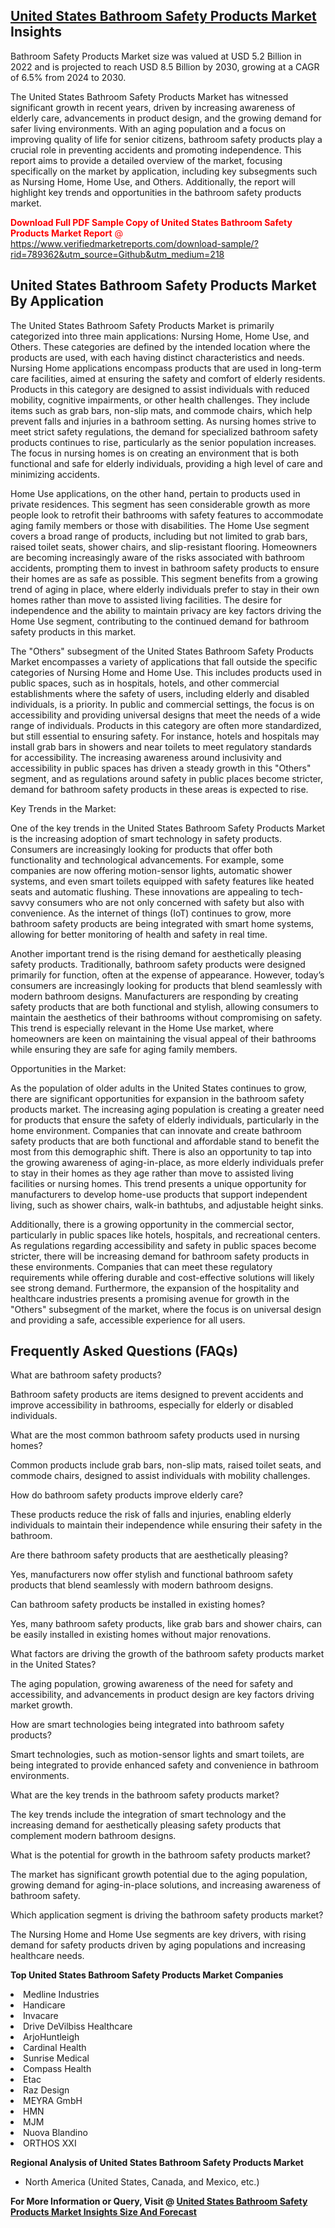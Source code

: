 <h2><a href="https://www.verifiedmarketreports.com/download-sample/?rid=789362&amp;utm_source=Github&amp;utm_medium=218" target="_blank">United States Bathroom Safety Products Market</a> Insights</h2><p>Bathroom Safety Products Market size was valued at USD 5.2 Billion in 2022 and is projected to reach USD 8.5 Billion by 2030, growing at a CAGR of 6.5% from 2024 to 2030.</p><p><p>The United States Bathroom Safety Products Market has witnessed significant growth in recent years, driven by increasing awareness of elderly care, advancements in product design, and the growing demand for safer living environments. With an aging population and a focus on improving quality of life for senior citizens, bathroom safety products play a crucial role in preventing accidents and promoting independence. This report aims to provide a detailed overview of the market, focusing specifically on the market by application, including key subsegments such as Nursing Home, Home Use, and Others. Additionally, the report will highlight key trends and opportunities in the bathroom safety products market.</p> <p><p><span class=""><span style="color: #ff0000;"><strong>Download Full PDF Sample Copy of United States Bathroom Safety Products Market Report</strong> @ </span><a href="https://www.verifiedmarketreports.com/download-sample/?rid=789362&amp;utm_source=Github&amp;utm_medium=218" target="_blank">https://www.verifiedmarketreports.com/download-sample/?rid=789362&amp;utm_source=Github&amp;utm_medium=218</a></span></p></p> <h2>United States Bathroom Safety Products Market By Application</h2> <p>The United States Bathroom Safety Products Market is primarily categorized into three main applications: Nursing Home, Home Use, and Others. These categories are defined by the intended location where the products are used, with each having distinct characteristics and needs. Nursing Home applications encompass products that are used in long-term care facilities, aimed at ensuring the safety and comfort of elderly residents. Products in this category are designed to assist individuals with reduced mobility, cognitive impairments, or other health challenges. They include items such as grab bars, non-slip mats, and commode chairs, which help prevent falls and injuries in a bathroom setting. As nursing homes strive to meet strict safety regulations, the demand for specialized bathroom safety products continues to rise, particularly as the senior population increases. The focus in nursing homes is on creating an environment that is both functional and safe for elderly individuals, providing a high level of care and minimizing accidents.</p> <p>Home Use applications, on the other hand, pertain to products used in private residences. This segment has seen considerable growth as more people look to retrofit their bathrooms with safety features to accommodate aging family members or those with disabilities. The Home Use segment covers a broad range of products, including but not limited to grab bars, raised toilet seats, shower chairs, and slip-resistant flooring. Homeowners are becoming increasingly aware of the risks associated with bathroom accidents, prompting them to invest in bathroom safety products to ensure their homes are as safe as possible. This segment benefits from a growing trend of aging in place, where elderly individuals prefer to stay in their own homes rather than move to assisted living facilities. The desire for independence and the ability to maintain privacy are key factors driving the Home Use segment, contributing to the continued demand for bathroom safety products in this market.</p> <p>The "Others" subsegment of the United States Bathroom Safety Products Market encompasses a variety of applications that fall outside the specific categories of Nursing Home and Home Use. This includes products used in public spaces, such as in hospitals, hotels, and other commercial establishments where the safety of users, including elderly and disabled individuals, is a priority. In public and commercial settings, the focus is on accessibility and providing universal designs that meet the needs of a wide range of individuals. Products in this category are often more standardized, but still essential to ensuring safety. For instance, hotels and hospitals may install grab bars in showers and near toilets to meet regulatory standards for accessibility. The increasing awareness around inclusivity and accessibility in public spaces has driven a steady growth in this "Others" segment, and as regulations around safety in public places become stricter, demand for bathroom safety products in these areas is expected to rise.</p> <p>Key Trends in the Market:</p> <p>One of the key trends in the United States Bathroom Safety Products Market is the increasing adoption of smart technology in safety products. Consumers are increasingly looking for products that offer both functionality and technological advancements. For example, some companies are now offering motion-sensor lights, automatic shower systems, and even smart toilets equipped with safety features like heated seats and automatic flushing. These innovations are appealing to tech-savvy consumers who are not only concerned with safety but also with convenience. As the internet of things (IoT) continues to grow, more bathroom safety products are being integrated with smart home systems, allowing for better monitoring of health and safety in real time.</p> <p>Another important trend is the rising demand for aesthetically pleasing safety products. Traditionally, bathroom safety products were designed primarily for function, often at the expense of appearance. However, today’s consumers are increasingly looking for products that blend seamlessly with modern bathroom designs. Manufacturers are responding by creating safety products that are both functional and stylish, allowing consumers to maintain the aesthetics of their bathrooms without compromising on safety. This trend is especially relevant in the Home Use market, where homeowners are keen on maintaining the visual appeal of their bathrooms while ensuring they are safe for aging family members.</p> <p>Opportunities in the Market:</p> <p>As the population of older adults in the United States continues to grow, there are significant opportunities for expansion in the bathroom safety products market. The increasing aging population is creating a greater need for products that ensure the safety of elderly individuals, particularly in the home environment. Companies that can innovate and create bathroom safety products that are both functional and affordable stand to benefit the most from this demographic shift. There is also an opportunity to tap into the growing awareness of aging-in-place, as more elderly individuals prefer to stay in their homes as they age rather than move to assisted living facilities or nursing homes. This trend presents a unique opportunity for manufacturers to develop home-use products that support independent living, such as shower chairs, walk-in bathtubs, and adjustable height sinks.</p> <p>Additionally, there is a growing opportunity in the commercial sector, particularly in public spaces like hotels, hospitals, and recreational centers. As regulations regarding accessibility and safety in public spaces become stricter, there will be increasing demand for bathroom safety products in these environments. Companies that can meet these regulatory requirements while offering durable and cost-effective solutions will likely see strong demand. Furthermore, the expansion of the hospitality and healthcare industries presents a promising avenue for growth in the "Others" subsegment of the market, where the focus is on universal design and providing a safe, accessible experience for all users.</p> <h2>Frequently Asked Questions (FAQs)</h2> <p>What are bathroom safety products? </p> <p>Bathroom safety products are items designed to prevent accidents and improve accessibility in bathrooms, especially for elderly or disabled individuals.</p> <p>What are the most common bathroom safety products used in nursing homes?</p> <p>Common products include grab bars, non-slip mats, raised toilet seats, and commode chairs, designed to assist individuals with mobility challenges.</p> <p>How do bathroom safety products improve elderly care?</p> <p>These products reduce the risk of falls and injuries, enabling elderly individuals to maintain their independence while ensuring their safety in the bathroom.</p> <p>Are there bathroom safety products that are aesthetically pleasing?</p> <p>Yes, manufacturers now offer stylish and functional bathroom safety products that blend seamlessly with modern bathroom designs.</p> <p>Can bathroom safety products be installed in existing homes?</p> <p>Yes, many bathroom safety products, like grab bars and shower chairs, can be easily installed in existing homes without major renovations.</p> <p>What factors are driving the growth of the bathroom safety products market in the United States?</p> <p>The aging population, growing awareness of the need for safety and accessibility, and advancements in product design are key factors driving market growth.</p> <p>How are smart technologies being integrated into bathroom safety products?</p> <p>Smart technologies, such as motion-sensor lights and smart toilets, are being integrated to provide enhanced safety and convenience in bathroom environments.</p> <p>What are the key trends in the bathroom safety products market?</p> <p>The key trends include the integration of smart technology and the increasing demand for aesthetically pleasing safety products that complement modern bathroom designs.</p> <p>What is the potential for growth in the bathroom safety products market?</p> <p>The market has significant growth potential due to the aging population, growing demand for aging-in-place solutions, and increasing awareness of bathroom safety.</p> <p>Which application segment is driving the bathroom safety products market?</p> <p>The Nursing Home and Home Use segments are key drivers, with rising demand for safety products driven by aging populations and increasing healthcare needs.</p> </p><p><strong>Top United States Bathroom Safety Products Market Companies</strong></p><div data-test-id=""><p><li>Medline Industries</li><li> Handicare</li><li> Invacare</li><li> Drive DeVilbiss Healthcare</li><li> ArjoHuntleigh</li><li> Cardinal Health</li><li> Sunrise Medical</li><li> Compass Health</li><li> Etac</li><li> Raz Design</li><li> MEYRA GmbH</li><li> HMN</li><li> MJM</li><li> Nuova Blandino</li><li> ORTHOS XXI</li></p><div><strong>Regional Analysis of&nbsp;United States Bathroom Safety Products Market</strong></div><ul><li dir="ltr"><p dir="ltr">North America&nbsp;(United States, Canada, and Mexico, etc.)</p></li></ul><p><strong>For More Information or Query, Visit @&nbsp;</strong><strong><a href="https://www.verifiedmarketreports.com/product/bathroom-safety-products-market/?utm_source=Github&amp;utm_medium=218" target="_blank">United States Bathroom Safety Products Market Insights Size And Forecast</a></strong></p></div>
